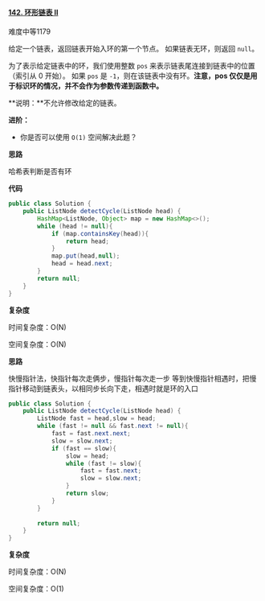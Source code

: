 #### [142. 环形链表 II](https://leetcode-cn.com/problems/linked-list-cycle-ii/)

难度中等1179

给定一个链表，返回链表开始入环的第一个节点。 如果链表无环，则返回 `null`。

为了表示给定链表中的环，我们使用整数 `pos` 来表示链表尾连接到链表中的位置（索引从 0 开始）。 如果 `pos` 是 `-1`，则在该链表中没有环。**注意，pos 仅仅是用于标识环的情况，并不会作为参数传递到函数中。**

**说明：**不允许修改给定的链表。

**进阶：**

- 你是否可以使用 `O(1)` 空间解决此题？



**思路**

哈希表判断是否有环

**代码**

```java
public class Solution {
    public ListNode detectCycle(ListNode head) {
        HashMap<ListNode, Object> map = new HashMap<>();
        while (head != null){
            if (map.containsKey(head)){
                return head;
            }
            map.put(head,null);
            head = head.next;
        }
        return null;
    }
}
```

**复杂度**

时间复杂度：O(N)

空间复杂度：O(N)

**思路**

快慢指针法，快指针每次走俩步，慢指针每次走一步 等到快慢指针相遇时，把慢指针移动到链表头，以相同步长向下走，相遇时就是环的入口

```java
public class Solution {
    public ListNode detectCycle(ListNode head) {
        ListNode fast = head,slow = head;
        while (fast != null && fast.next != null){
            fast = fast.next.next;
            slow = slow.next;
            if (fast == slow){
                slow = head;
                while (fast != slow){
                    fast = fast.next;
                    slow = slow.next;
                }
                return slow;
            }
        }
        
        return null;
    }
}
```

**复杂度**

时间复杂度：O(N)

空间复杂度：O(1)